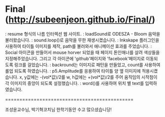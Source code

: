 Final (http://subeenjeon.github.io/Final/)
=============================================

<Concept>
: resume 형식의 나름 인터렉션 웹 사이트.

<Source>
: loadSound로 ODESZA - Bloom 음악을 불러왔습니다.
: sound.loop()로 음악을 무한 재생시켰습니다.
: Inkskape 플러그인을 사용하여 타이틀 이미지를 제작, path를 불러와서 애니메이션 효과를 주었습니다.
: Social 아이콘을 만들어서 mouse horver 되었을 때 페이지 톤인매너를 살려 색상들을 지정해주었습니다.
  그리고 각 아이콘에 'github'페이지와 'facebook'페이지로 이동되도록 링크를 걸었습니다.
: backround는 이미지로 패턴을 만들었고, count를 사용하여 롤업 되도록 하였습니다.
: p5.Amplitude를 응용하여 타이틀 양 옆 이미지에 적용시켰습니다.
  x, y값에는 -(vol*값)/2를 w, h값에는 +(vol*값)/2를 주어 움직임의 시작점이 각 이미지의 중앙이 되도록 설정했습니다.
: word()를 사용하여 위치 별 text를 입력하였습니다.

=============================================

조성윤교수님, 박기혁코치님 한학기동안 수고 많으셨습니당!
